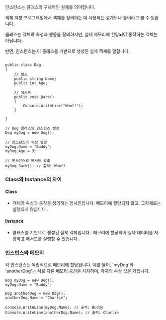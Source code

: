 

<br>

인스턴스는 클래스의 구체적인 실체를 의미합니다.

객체 지향 프로그래밍에서 객체를 정의하는 데 사용되는 설계도나 틀이라고 볼 수 있습니다. 

클래스는 객체의 속성과 행동을 정의하지만, 
실제 메모리에 할당되어 동작하는 객체는 아닙니다.

반면, 인스턴스는 이 클래스를  기반으로 생성된 실제 객체를 말합니다.


```

public class Dog 
{ 
	// 필드 
	public string Name; 
	public int Age; 

	// 메서드 
	public void Bark() 
	{ 
		Console.WriteLine("Woof!"); 
	}

}

```


```
// Dog 클래스의 인스턴스 생성 
Dog myDog = new Dog(); 

// 인스턴스의 속성 설정 
myDog.Name = "Buddy"; 
myDog.Age = 3; 

// 인스턴스의 메서드 호출 
myDog.Bark(); // 출력: Woof!
```


### Class와 Instance의 차이

#### Class
- 객체의 속성과 동작을 정의하는 청사진입니다. 메모리에 할당되지 않고, 그자체로는 실행되지 않습니다 .

#### Instance
- 클래스를 기반으로 생성된 실제 객체입니다 . 메모리에 할당되어 실제 데이터를  저장하고 메서드를 실행할 수 있습니다 . 


### 인스턴스와 메모리
각 인스턴스는 독립적으로 메모리에 할당됩니다. 예를 들어, 'myDog'와 'anotherDog'는 서로 다른 메모리 공간을 차지하며, 각자의 속성 값을 가집니다.

```
Dog myDog = new Dog(); 
myDog.Name = "Buddy"; 

Dog anotherDog = new Dog(); 
anotherDog.Name = "Charlie";

Console.WriteLine(myDog.Name); // 출력: Buddy Console.WriteLine(anotherDog.Name); // 출력: Charlie

```